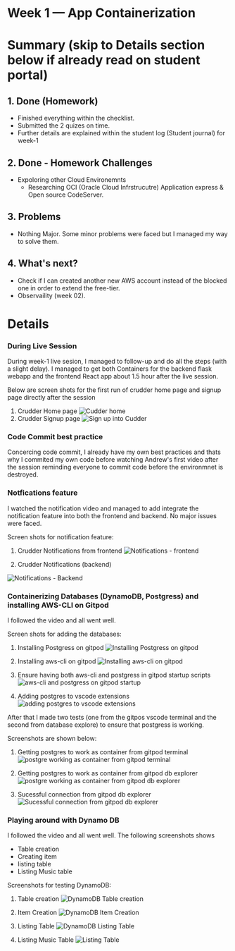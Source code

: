 # Week 1 — App Containerization

# Summary (skip to Details section below if already read on student portal)

## 1. Done (Homework)
- Finished everything within the checklist. 
- Submitted the 2 quizes on time. 
- Further details are explained within the student log (Student journal) for week-1

## 2. Done - Homework Challenges
- Expoloring other Cloud Environemnts
    - Researching OCI (Oracle Cloud Infrstrucutre) Application express & Open source CodeServer.

## 3. Problems
- Nothing Major. Some minor problems were faced but I managed my way to solve them.

## 4. What's next?
- Check if I can created another new AWS account instead of the blocked one in order to extend the free-tier. 
- Observaility (week 02).


# Details



### During Live Session

During week-1 live sesion, I managed to follow-up and do all the steps (with a slight delay). I managed to get both Containers for the backend flask webapp and the frontend React app about 1.5 hour after the live session.

Below are screen shots for the first run of crudder home page and signup page directly after the session
1. Crudder Home page ![Cudder home](week-01/crudder-home.png)
2. Crudder Signup page ![Sign up into Cudder](week-01/crudder-signup.png)


### Code Commit best practice

Concercing code commit, I already have my own best practices and thats why I commited my own code before watching Andrew's first video after the session reminding everyone to commit code before the environmnet is destroyed.


### Notfications feature
I watched the notification video and managed to add integrate the notification feature into both the frontend and backend. No major issues were faced.

Screen shots for notification feature:

1. Crudder Notifications from frontend
![Notifications - frontend](week-01/crudder-notifications-from-frontend.png)

2. Crudder Notifications (backend)

![Notifications - Backend](week-01/crudder-notifications-backend.png)



### Containerizing Databases (DynamoDB, Postgress) and installing AWS-CLI  on Gitpod

I followed the video and all went well.


Screen shots for adding the databases:

1. Installing Postgress on gitpod 
![Installing Postgress on gitpod](week-01/installing-postgress-on-gitpod.png)

2. Installing aws-cli on gitpod 
![Installing aws-cli on gitpod](week-01/installing-aws-cli-on-gitpod.png)



3. Ensure having both aws-cli and postgress in gitpod startup scripts 
![aws-cli and postgress on gitpod startup](week-01/having-both-aws-cli-and-postgress-in-gitpod-startup-scripts.png)


4. Adding postgres to vscode extensions 
![adding postgres to vscode extensions](week-01/adding-postgres-to-vscode-extensions.png)


After that I made two tests (one from the gitpos vscode terminal and the second from database explore) to ensure that postgress is working.

Screenshots are shown below:

1. Getting postgres to work as container from gitpod terminal ![postgre working as container from gitpod terminal](week-01/getting-postgres-to-work-as-container-from-gitpod-terminal.png)

2. Getting postgres to work as container from gitpod db explorer![postgre working as container from gitpod db explorer](week-01/testing-postgres-db-connection-from-db-explorer.png)

3. Sucessful connection from gitpod db explorer![Sucessful connection from gitpod db explorer](week-01/successful-postgres-connection-from-db-explorer.png)


### Playing around with Dynamo DB

I followed the video and all went well. The following screenshots shows 
- Table creation
- Creating item
- listing table
- Listing Music table



Screenshots for testing DynamoDB:

1. Table creation ![DynamoDB Table creation](week-01/dynamodb-testing-table-creation.png)


2. Item Creation ![DynamoDB Item Creation](week-01/dynamodb-testing-create-item.png)


3. Listing Table ![DynamoDB Listing Table](week-01/dynamodb-testing-list-table.png)


4. Listing Music Table ![Listing Table](week-01/dynamodb-testing-list-music-table.png)



